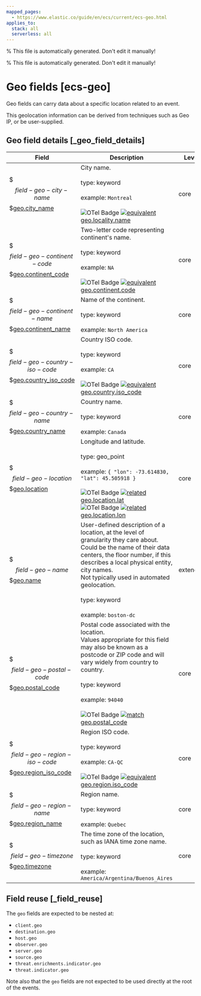 ```yaml
---
mapped_pages:
  - https://www.elastic.co/guide/en/ecs/current/ecs-geo.html
applies_to:
  stack: all
  serverless: all
---
```

% This file is automatically generated. Don't edit it manually!

% This file is automatically generated. Don't edit it manually!

# Geo fields [ecs-geo]

Geo fields can carry data about a specific location related to an event.

This geolocation information can be derived from techniques such as Geo IP, or be user-supplied.

## Geo field details [_geo_field_details]

| Field | Description | Level |
| --- | --- | --- |
| $$$field-geo-city-name$$$[geo.city_name](#field-geo-city-name) |City name.<br><br>type: keyword<br><br>example: `Montreal`<br><br>![OTel Badge](https://img.shields.io/badge/OpenTelemetry-4a5ca6?style=flat&logo=opentelemetry) [![equivalent](https://img.shields.io/badge/equivalent-1ba9f5?style=flat)](/reference/ecs-opentelemetry.md#ecs-opentelemetry-relation) [geo.locality.name](https://opentelemetry.io/docs/specs/semconv/attributes-registry/geo/#geo-locality-name)| core |
| $$$field-geo-continent-code$$$[geo.continent_code](#field-geo-continent-code) |Two-letter code representing continent's name.<br><br>type: keyword<br><br>example: `NA`<br><br>![OTel Badge](https://img.shields.io/badge/OpenTelemetry-4a5ca6?style=flat&logo=opentelemetry) [![equivalent](https://img.shields.io/badge/equivalent-1ba9f5?style=flat)](/reference/ecs-opentelemetry.md#ecs-opentelemetry-relation) [geo.continent.code](https://opentelemetry.io/docs/specs/semconv/attributes-registry/geo/#geo-continent-code)| core |
| $$$field-geo-continent-name$$$[geo.continent_name](#field-geo-continent-name) |Name of the continent.<br><br>type: keyword<br><br>example: `North America`<br>| core |
| $$$field-geo-country-iso-code$$$[geo.country_iso_code](#field-geo-country-iso-code) |Country ISO code.<br><br>type: keyword<br><br>example: `CA`<br><br>![OTel Badge](https://img.shields.io/badge/OpenTelemetry-4a5ca6?style=flat&logo=opentelemetry) [![equivalent](https://img.shields.io/badge/equivalent-1ba9f5?style=flat)](/reference/ecs-opentelemetry.md#ecs-opentelemetry-relation) [geo.country.iso_code](https://opentelemetry.io/docs/specs/semconv/attributes-registry/geo/#geo-country-iso-code)| core |
| $$$field-geo-country-name$$$[geo.country_name](#field-geo-country-name) |Country name.<br><br>type: keyword<br><br>example: `Canada`<br>| core |
| $$$field-geo-location$$$[geo.location](#field-geo-location) |Longitude and latitude.<br><br>type: geo_point<br><br>example: `{ "lon": -73.614830, "lat": 45.505918 }`<br><br>![OTel Badge](https://img.shields.io/badge/OpenTelemetry-4a5ca6?style=flat&logo=opentelemetry) [![related](https://img.shields.io/badge/related-efc20d?style=flat)](/reference/ecs-opentelemetry.md#ecs-opentelemetry-relation) [geo.location.lat](https://opentelemetry.io/docs/specs/semconv/attributes-registry/geo/#geo-location-lat)<br>![OTel Badge](https://img.shields.io/badge/OpenTelemetry-4a5ca6?style=flat&logo=opentelemetry) [![related](https://img.shields.io/badge/related-efc20d?style=flat)](/reference/ecs-opentelemetry.md#ecs-opentelemetry-relation) [geo.location.lon](https://opentelemetry.io/docs/specs/semconv/attributes-registry/geo/#geo-location-lon)| core |
| $$$field-geo-name$$$[geo.name](#field-geo-name) |User-defined description of a location, at the level of granularity they care about.<br>Could be the name of their data centers, the floor number, if this describes a local physical entity, city names.<br>Not typically used in automated geolocation.<br><br>type: keyword<br><br>example: `boston-dc`<br>| extended |
| $$$field-geo-postal-code$$$[geo.postal_code](#field-geo-postal-code) |Postal code associated with the location.<br>Values appropriate for this field may also be known as a postcode or ZIP code and will vary widely from country to country.<br><br>type: keyword<br><br>example: `94040`<br><br>![OTel Badge](https://img.shields.io/badge/OpenTelemetry-4a5ca6?style=flat&logo=opentelemetry) [![match](https://img.shields.io/badge/match-93c93e?style=flat)](/reference/ecs-opentelemetry.md#ecs-opentelemetry-relation) [geo.postal_code](https://opentelemetry.io/docs/specs/semconv/attributes-registry/geo/#geo-postal-code)| core |
| $$$field-geo-region-iso-code$$$[geo.region_iso_code](#field-geo-region-iso-code) |Region ISO code.<br><br>type: keyword<br><br>example: `CA-QC`<br><br>![OTel Badge](https://img.shields.io/badge/OpenTelemetry-4a5ca6?style=flat&logo=opentelemetry) [![equivalent](https://img.shields.io/badge/equivalent-1ba9f5?style=flat)](/reference/ecs-opentelemetry.md#ecs-opentelemetry-relation) [geo.region.iso_code](https://opentelemetry.io/docs/specs/semconv/attributes-registry/geo/#geo-region-iso-code)| core |
| $$$field-geo-region-name$$$[geo.region_name](#field-geo-region-name) |Region name.<br><br>type: keyword<br><br>example: `Quebec`<br>| core |
| $$$field-geo-timezone$$$[geo.timezone](#field-geo-timezone) |The time zone of the location, such as IANA time zone name.<br><br>type: keyword<br><br>example: `America/Argentina/Buenos_Aires`<br>| core |

## Field reuse [_field_reuse]

The `geo` fields are expected to be nested at:

* `client.geo`
* `destination.geo`
* `host.geo`
* `observer.geo`
* `server.geo`
* `source.geo`
* `threat.enrichments.indicator.geo`
* `threat.indicator.geo`

Note also that the `geo` fields are not expected to be used directly at the root of the events.
